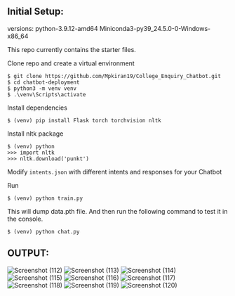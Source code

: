 ## Initial Setup:

versions:
python-3.9.12-amd64
Miniconda3-py39_24.5.0-0-Windows-x86_64

This repo currently contains the starter files.

Clone repo and create a virtual environment
```
$ git clone https://github.com/Mpkiran19/College_Enquiry_Chatbot.git
$ cd chatbot-deployment
$ python3 -m venv venv
$ .\venv\Scripts\activate
```
Install dependencies
```
$ (venv) pip install Flask torch torchvision nltk
```
Install nltk package
```
$ (venv) python
>>> import nltk
>>> nltk.download('punkt')
```
Modify `intents.json` with different intents and responses for your Chatbot

Run
```
$ (venv) python train.py
```
This will dump data.pth file. And then run
the following command to test it in the console.
```
$ (venv) python chat.py
```

## OUTPUT:
![Screenshot (112)](https://github.com/user-attachments/assets/7939125f-c536-47c2-a349-35bd3cf93802)
![Screenshot (113)](https://github.com/user-attachments/assets/cd1fd01c-6a66-4f52-a635-aa07854a43da)
![Screenshot (114)](https://github.com/user-attachments/assets/2f38383b-9db6-4d2b-a964-724bb76116ac)
![Screenshot (115)](https://github.com/user-attachments/assets/2961cd85-d472-4d09-8376-6138a4a50a5a)
![Screenshot (116)](https://github.com/user-attachments/assets/c5fa003a-09d3-4bff-9dfc-25668a8930ca)
![Screenshot (117)](https://github.com/user-attachments/assets/9114169e-3158-451d-beac-51de1c2158f6)
![Screenshot (118)](https://github.com/user-attachments/assets/613f2b82-8282-4b16-87b8-7fa76233d900)
![Screenshot (119)](https://github.com/user-attachments/assets/91aea431-38e2-4d0d-9932-4ce04f0b0524)
![Screenshot (120)](https://github.com/user-attachments/assets/0301fab4-f09d-48bb-904a-5953d079474b)
